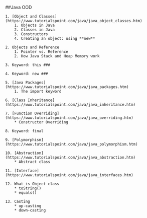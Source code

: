 ##Java OOD

    1. [Object and Classes](https://www.tutorialspoint.com/java/java_object_classes.htm)
        1. Objects in Java
        2. Classes in Java
        3. Constructors 
        4. Creating an object: using **new**

    2. Objects and Reference
        1. Pointer vs. Reference
        2. How Java Stack and Heap Memory work

    3. Keyword: this ###

    4. Keyword: new ### 

    5. [Java Packages](https://www.tutorialspoint.com/java/java_packages.htm)
        1. The import keyword

    6. [Class Inheritance](https://www.tutorialspoint.com/java/java_inheritance.htm) 

    7. [Function Overriding](https://www.tutorialspoint.com/java/java_overriding.htm)
        * Constructor Overriding

    8. Keyword: final 

    9. [Polymorphism](https://www.tutorialspoint.com/java/java_polymorphism.htm)

    10. [Abstraction](https://www.tutorialspoint.com/java/java_abstraction.htm)
        * Abstract class

    11. [Interface](https://www.tutorialspoint.com/java/java_interfaces.htm)
    
    12. What is Object class
        * toString()
        * equals()
        
    13. Casting
        * up-casting
        * down-casting
